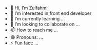 - 👋 Hi, I’m Zulfahmi
- 👀 I’m interested in front end developer
- 🌱 I’m currently learning ...
- 💞️ I’m looking to collaborate on ...
- 📫 How to reach me ...
- 😄 Pronouns: ...
- ⚡ Fun fact: ...

<!---
f4hmii/f4hmii is a ✨ special ✨ repository because its `README.md` (this file) appears on your GitHub profile.
You can click the Preview link to take a look at your changes.
--->

